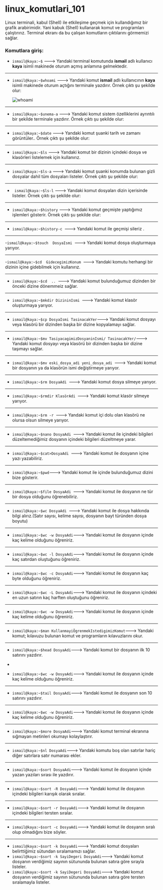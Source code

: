 # linux_komutlari_101

   Linux terminali, kabul (Shell) ile etkileşime geçmek için kullandığımız bir grafik arabirimidir. Yani kabuk (Shell) kullanarak komut ve programları çalıştırırız. Terminal ekranı da bu çalışan komutların çıktılarını görmemizi sağlar. 

### **Komutlara giriş:**
- `ismail@kaya:~$`     --->  Yandaki terminal komutunda  **ismail** adlı kullanıcı **kaya** isimli makinede oturum açmış anlamına gelmektedir.




- ---

- `ismail@kaya:~$whoami`  ---> Yandaki  komut  **ismail** adlı kullanıcının **kaya** isimli makinede oturum açtığını terminale yazdırır. Örnek çıktı şu şekilde olur:

     ![whoami](https://github.com/ismailkaya32/linux_komutlari_101/assets/122615472/14047737-3a12-4691-8b8a-6b9c1278fb2c)



- ---

-  `ismail@kaya:~$unema-a`  ---> Yandaki  komut sistem özelliklerini ayrıntılı bir şekilde terminale yazdırır. Örnek çıktı şu şekilde olur:




- ---

-  `ismail@kaya:~$date`  ---> Yandaki  komut şuanki tarih ve zamanı görüntüler.. Örnek çıktı şu şekilde olur:




- ---

- ` ismail@kaya:~$ls ` ---> Yandaki  komut bir dizinin içindeki dosya ve klasörleri listelemek için kullanırız.




- ---

-  `ismail@kaya:~$ls-a`  ---> Yandaki  komut şuanki konumda bulunan gizli dosyalar dahil tüm dosyaları listeler. Örnek çıktı şu şekilde olur:




- ---

- ` ismail@kaya:~$ls-l`     ---> Yandaki  komut dosyaları dizin içerisinde listeler. Örnek çıktı şu şekilde olur:




---


- ` ismail@kaya:~$history ` ---> Yandaki  komut geçmişte yaptığımız işlemleri gösterir. Örnek çıktı şu şekilde olur:




---

-  `ismail@kaya:~$history-c `---> Yandaki  komut ile geçmişi sileriz .




---

-`ismail@kaya:~$touch  DosyaIsmi `---> Yandaki komut dosya oluşturmaya yarıyor.



---

-`ismail@kaya:~$cd  GidecegimizKonum `---> Yandaki komutu herhangi bir dizinin içine gidebilmek için kullanırız.



---

- `ismail@kaya:~$cd  .. `---> Yandaki komut bulunduğumuz dizinden bir önceki dizine dönemmeiz sağlar.



---

- `ismail@kaya:~$mkdir DizininIsmi `---> Yandaki komut klasör oluşturmaya yarıyor.



---

- `ismail@kaya:~$cp DosyaIsmi TasinacakYer`---> Yandaki komut dosyayı veya klasörü bir dizinden başka bir dizine kopyalamayı sağlar.



---

- `ismail@kaya:~$mv TasiyacagimizDosyaninIsmi/ TasinacakYer/`---> Yandaki komut dosyayı veya klasörü bir dizinden başka bir dizine taşımayı sağlar.



---

- `ismail@kaya:~$mv eski_dosya_adi yeni_dosya_adi `---> Yandaki komut bir dosyanın ya da klasörün ismi değiştirmeye yarıyor.



---

- `ismail@kaya:~$rm DosyaAdi `---> Yandaki komut dosya silmeye yarıyor.



---

 - `ismail@kaya:~$rmdir KlasörAdi `---> Yandaki komut  klasör silmeye yarıyor.



---

- `ismail@kaya:~$rm -r `---> Yandaki komut içi dolu olan klasörü ne olursa olsun silmeye yarıyor.



---

- `ismail@kaya:~$nano DosyaAdi `---> Yandaki komut ile içindeki bilgileri düzeltemediğimiz dosyanın içindeki bilgileri düzeltmeye yarar.



---

 - `ismail@kaya:~$cat>DosyaAdi `---> Yandaki komut ile dosyanın içine yazı yazabiliriz.



--- 

- `ismail@kaya:~$pwd`---> Yandaki komut ile içinde bulunduğumuz dizini bize gösterir.



---

- `ismail@kaya:~$file DosyaAdi `---> Yandaki komut ile dosyanın ne tür bir dosya olduğunu öğrenebiliriz.



---

- `ismail@kaya:~$wc DosyaAdi `---> Yandaki komut ile dosya hakkında bilgi alırız.(Satır sayısı, kelime sayısı, dosyanın bayt türünden dosya boyutu)



---

- `ismail@kaya:~$wc -w DosyaAdi`---> Yandaki komut ile dosyanın içinde kaç kelime olduğunu öğreniriz.



---

- `ismail@kaya:~$wc -l DosyaAdi`---> Yandaki komut ile dosyanın içinde kaç satırdan oluştuğunu öğreniriz.



---

- `ismail@kaya:~$wc -c DosyaAdi`---> Yandaki komut ile dosyanın kaç byte olduğunu öğreniriz.



---

- `ismail@kaya:~$wc -L DosyaAdi`---> Yandaki komut ile dosyanın içindeki en uzun satırın kaç harften oluştuğunu öğreniriz.



---

- `ismail@kaya:~$wc -w DosyaAdi`---> Yandaki komut ile dosyanın içinde kaç kelime olduğunu öğreniriz.


---


-  `ismail@kaya:~$man KullanmayiÖgrenmekIstedigimizKomut`---> Yandaki komut; kılavuzu bulunan komut ve programların kılavuzlarını okur.



---

-  `ismail@kaya:~$head DosyaAdi`---> Yandaki komut bir dosyanın ilk 10 satırını yazdırır.



-

-  `ismail@kaya:~$wc -w DosyaAdi`---> Yandaki komut ile dosyanın içinde kaç kelime olduğunu öğreniriz.



---

-  `ismail@kaya:~$tail DosyaAdi`---> Yandaki komut ile dosyanın son 10 satırını yazdırır.



---

-  `ismail@kaya:~$wc -w DosyaAdi`---> Yandaki komut ile dosyanın içinde kaç kelime olduğunu öğreniriz.


---

-  `ismail@kaya:~$more DosyaAdi`---> Yandaki komut terminal ekranına sığmayan metinleri okumayı kolaylaştırır.



---

-  `ismail@kaya:~$nl DosyaAdi`---> Yandaki komutu boş olan satırlar hariç diğer satırlara satır numarası ekler.



---

-  `ismail@kaya:~$sort DosyaAdi`---> Yandaki komut ile dosyanın içinde yazan yazıları sırası ile yazdırır.



---

-  `ismail@kaya:~$sort -R DosyaAdi`---> Yandaki komut ile dosyanın içindeki bilgileri karışık olarak sıralar.



---

-  `ismail@kaya:~$sort -r DosyaAdi`---> Yandaki komut ile dosyanın içindeki bilgileri tersten sıralar.



---

-  `ismail@kaya:~$sort -c DosyaAdi`---> Yandaki komut ile dosyanın sıralı olup olmadığını bize söyler.



---

- `ismail@kaya:~$sort -k DosyaAdi`---> Yandaki komut dosyaları belirttiğimiz sütundan sıralamamızı sağlar.
-  `ismail@kaya:~$sort -k SayiDegeri DosyaAdi`---> Yandaki komut dosyanın verdiğimiz sayının sütununda bulunan satıra göre sırayla listeler.
-  `ismail@kaya:~$sort -k SayiDegeri DosyaAdi`--->  Yandaki komut dosyanın verdiğimiz sayının sütununda bulunan satıra göre tersten sıralamayla listeler.
